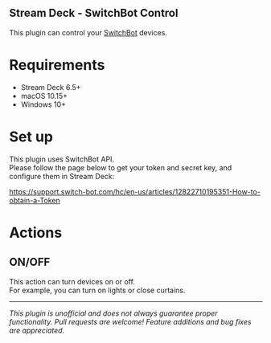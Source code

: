 Stream Deck - SwitchBot Control
---

This plugin can control your [SwitchBot](https://www.switch-bot.com/) devices.

# Requirements
- Stream Deck 6.5+
- macOS 10.15+
- Windows 10+

# Set up

This plugin uses SwitchBot API.  
Please follow the page below to get your token and secret key, and configure them in Stream Deck:

https://support.switch-bot.com/hc/en-us/articles/12822710195351-How-to-obtain-a-Token

# Actions

## ON/OFF

This action can turn devices on or off.  
For example, you can turn on lights or close curtains.

<hr>

*This plugin is unofficial and does not always guarantee proper functionality.*
*Pull requests are welcome! Feature additions and bug fixes are appreciated.*
